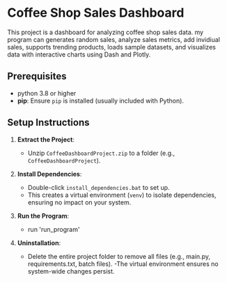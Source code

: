 # Coffee Shop Sales Dashboard

This project is a dashboard for analyzing coffee shop sales data. 
my program can generates random sales, analyze sales metrics, add invidiual sales, supports trending products, 
loads sample datasets, and visualizes data with interactive charts using Dash and Plotly.



## Prerequisites
- python 3.8 or higher
- **pip**: Ensure `pip` is installed (usually included with Python).

## Setup Instructions
1. **Extract the Project**:
   - Unzip `CoffeeDashboardProject.zip` to a folder (e.g., `CoffeeDashboardProject`).

2. **Install Dependencies**:
     - Double-click `install_dependencies.bat` to set up.
	- This creates a virtual environment (`venv`) to isolate dependencies, 
	ensuring no impact on your system.

3. **Run the Program**:
   - run 'run_program'

4. **Uninstallation**:
     - Delete the entire project folder to remove all files (e.g., main.py, requirements.txt, batch files).
	-The virtual environment ensures no system-wide changes persist.

